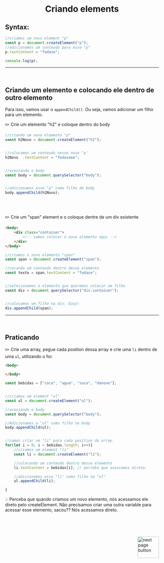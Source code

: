 <h1 align="center">
    Criando elements
</h1>
 
## Syntax:

```js
//criamos um novo element "p"
const p = document.createElement("p");
//adicionamos um conteudo para esse "p"
p.textContent = "fodase";

console.log(p); 
```

<hr>
<br>

## Criando um elemento e colocando ele dentro de outro elemento
Para isso, vamos usar o `appendChild()`. Ou seja, vamos adicionar um filho para um elemento.

✏️ Crie um elemento "h2" e coloque dentro do body

```js
//criando um novo elemento "p"
const h2Novo = document.createElement("h2");


//colocamos um conteudo nesse novo "p'
h2Novo  .textContent = "fodaseee";


//acessando o body
const body = document.querySelector("body");


//adicionamos esse "p" como filho do body
body.appendChild(h2Novo);
```

<br>
<br>

✏️ Crie um "span" element e o coloque dentre de um div existente

```html
<body>
    <div class="container">
        <!-- vamos colocar o novo elemento aqui -->
    </div>
</body>
```

```js
//criamos o novo elemento "span"
const span = document.createElement("span");

//cocando um conteudo dentro desse elemento
const texto = span.textContent = "fodase";


//selecionamos o elemento que queremos colocar um filho
const div = document.querySelector("div.container");


//colocamos um filho na div. Easy!
div.appendChild(span);
```

<hr>
<br>

## Praticando
✏️ Crie uma array, pegue cada position dessa array e crie uma `li` dentro de uma `ul`, utilizando o for.


```html
<body>

</body>
```

```js
const bebidas = ["coca", "agua", "suco", "danone"];


//criamos um element "ul"
const ul = document.createElement("ul");

//acessando o body
const body = document.querySelector("body");

//Adicionamos a "ul" como filho no body
body.appendChild(ul);


//vamos criar um "li" para cada position da array.
for(let i = 0; i < bebidas.length; i++){
    //criamos um element "li"
    const li = document.createElement("li");

    //colocando um conteudo dentro desse elemento
    li.textContent = bebidas[i]; // perceba que acessamos direto.

    //adicionamos essa "li" como filho na "ul"
    ul.appendChild(li);

}
```

💡 Perceba que quando criamos um novo elemento, nós acessamos ele direto pelo createElement. Não precisamos criar uma outra variable para acessar esse elemento, sacou?? Nós acessamos direto.

<br>




<br>
<br>

<!-- next page button -->

[<img src="https://img.icons8.com/?size=512&id=47092&format=png" alt="next page button" width="70px" align="right">](../8.dom/)



